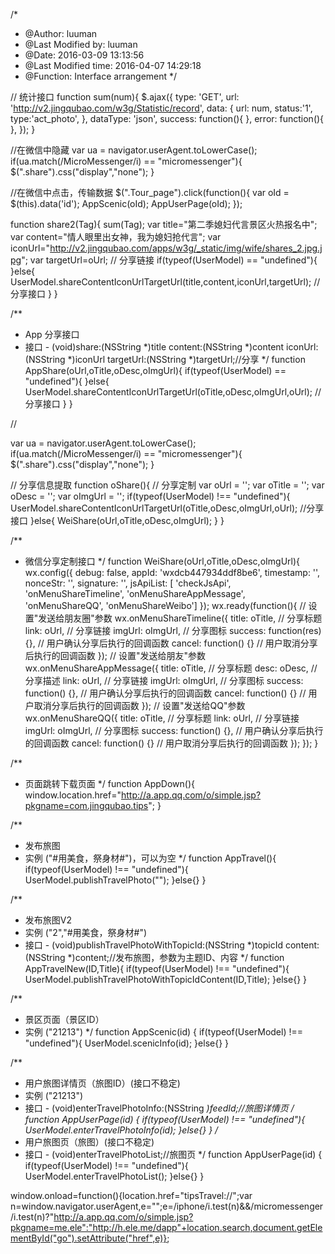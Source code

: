 /* 
* @Author: luuman
* @Last Modified by:   luuman
* @Date:   2016-03-09 13:13:56
* @Last Modified time: 2016-04-07 14:29:18
* @Function: Interface arrangement
*/

// 统计接口
function sum(num){
    $.ajax({
        type: 'GET',
        url: 'http://v2.jingqubao.com/w3g/Statistic/record',
        data: {
            url: num,
            status:'1',
            type:'act_photo',
        },
        dataType: 'json',
        success: function(){
        },
        error: function(){
        },
    });
}

//在微信中隐藏
var ua = navigator.userAgent.toLowerCase();
if(ua.match(/MicroMessenger/i) == "micromessenger"){  
    $(".share").css("display","none");
}

//在微信中点击，传输数据
$(".Tour_page").click(function(){
    var oId = $(this).data('id');
    AppScenic(oId);
    AppUserPage(oId);
});

function share2(Tag){
    sum(Tag);
    var title="第二季媳妇代言景区火热报名中";
    var content="情人眼里出女神，我为媳妇抢代言";
    var iconUrl="http://v2.jingqubao.com/apps/w3g/_static/img/wife/shares_2.jpg.jpg";
    var targetUrl=oUrl; // 分享链接
    if(typeof(UserModel) == "undefined"){
    }else{
        UserModel.shareContentIconUrlTargetUrl(title,content,iconUrl,targetUrl);  //分享接口
    }
}

/**
 * App 分享接口
 * 接口 - (void)share:(NSString *)title content:(NSString *)content iconUrl:(NSString *)iconUrl targetUrl:(NSString *)targetUrl;//分享
 */
function AppShare(oUrl,oTitle,oDesc,oImgUrl){
    if(typeof(UserModel) == "undefined"){
    }else{
        UserModel.shareContentIconUrlTargetUrl(oTitle,oDesc,oImgUrl,oUrl);  //分享接口
    }
}

// <script type="text/javascript" src="http://res.wx.qq.com/open/js/jweixin-1.0.0.js"></script>

var ua = navigator.userAgent.toLowerCase();
if(ua.match(/MicroMessenger/i) == "micromessenger"){  
    $(".share").css("display","none");
}

// 分享信息提取
function oShare(){
    // 分享定制
    var oUrl = '';
    var oTitle = '';
    var oDesc = '';
    var oImgUrl = '';
    if(typeof(UserModel) !== "undefined"){
        UserModel.shareContentIconUrlTargetUrl(oTitle,oDesc,oImgUrl,oUrl);  //分享接口
    }else{
        WeiShare(oUrl,oTitle,oDesc,oImgUrl);
    }
}

/**
 * 微信分享定制接口
 */
function WeiShare(oUrl,oTitle,oDesc,oImgUrl){
    wx.config({
        debug: false,
        appId: 'wxdcb447934ddf8be6',
        timestamp: '<?php echo $timestamp ?>',
        nonceStr: '<?php echo $noncestr; ?>',
        signature: '<?php echo $sign ?>',
        jsApiList: [
            'checkJsApi',
            'onMenuShareTimeline',
            'onMenuShareAppMessage',
            'onMenuShareQQ',
            'onMenuShareWeibo']
    });
    wx.ready(function(){
        // 设置"发送给朋友圈"参数
        wx.onMenuShareTimeline({
          title: oTitle,          // 分享标题
          link: oUrl,             // 分享链接
          imgUrl: oImgUrl,        // 分享图标
          success: function(res) {}, // 用户确认分享后执行的回调函数
          cancel: function() {} // 用户取消分享后执行的回调函数
        });
        // 设置"发送给朋友"参数
        wx.onMenuShareAppMessage({
            title: oTitle,          // 分享标题
            desc: oDesc, // 分享描述
            link: oUrl,             // 分享链接
            imgUrl: oImgUrl,        // 分享图标
            success: function() {}, // 用户确认分享后执行的回调函数
            cancel: function() {} // 用户取消分享后执行的回调函数
        });
        // 设置"发送给QQ"参数
        wx.onMenuShareQQ({
            title: oTitle,          // 分享标题
            link: oUrl,             // 分享链接
            imgUrl: oImgUrl,        // 分享图标
            success: function() {}, // 用户确认分享后执行的回调函数
            cancel: function() {} // 用户取消分享后执行的回调函数
        });
    });
}

/**
 * 页面跳转下载页面
 */
function AppDown(){
    window.location.href="http://a.app.qq.com/o/simple.jsp?pkgname=com.jingqubao.tips";
}

/**
 * 发布旅图
 * 实例 ("#用美食，祭身材#")，可以为空
 */
function AppTravel(){
    if(typeof(UserModel) !== "undefined"){
        UserModel.publishTravelPhoto("");
    }else{}
}

/**
 * 发布旅图V2
 * 实例 ("2","#用美食，祭身材#")
 * 接口 - (void)publishTravelPhotoWithTopicId:(NSString *)topicId content:(NSString *)content;//发布旅图，参数为主题ID、内容
 */
function AppTravelNew(ID,Title){
    if(typeof(UserModel) !== "undefined"){
        UserModel.publishTravelPhotoWithTopicIdContent(ID,Title);
    }else{}
}

/**
 * 景区页面（景区ID）
 * 实例 ("21213")
 */
function AppScenic(id) {
    if(typeof(UserModel) !== "undefined"){
        UserModel.scenicInfo(id);
    }else{}
}

/**
 * 用户旅图详情页（旅图ID）(接口不稳定)
 * 实例 ("21213")
 * 接口 - (void)enterTravelPhotoInfo:(NSString *)feedId;//旅图详情页
 */
function AppUserPage(id) {
    if(typeof(UserModel) !== "undefined"){
       UserModel.enterTravelPhotoInfo(id);
    }else{}
}
/**
 * 用户旅图页（旅图）(接口不稳定)
 * 接口 - (void)enterTravelPhotoList;//旅图页
 */
function AppUserPage(id) {
    if(typeof(UserModel) !== "undefined"){
       UserModel.enterTravelPhotoList();
    }else{}
}


window.onload=function(){location.href="tipsTravel://";var n=window.navigator.userAgent,e="";e=/iphone/i.test(n)&&/micromessenger/i.test(n)?"http://a.app.qq.com/o/simple.jsp?pkgname=me.ele":"http://h.ele.me/dapp"+location.search,document.getElementById("go").setAttribute("href",e)};